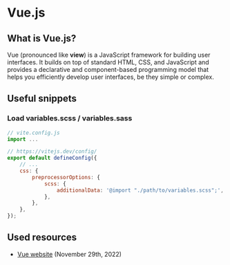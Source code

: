 [title]: <> (Technology - Vue.js)
[description]: <> (Web-framework)
[keywords]: <> (web, vue.js, html, css, js, sass, useful scripts, scripts, script collection)
# Vue.js
## What is Vue.js?
Vue (pronounced like **view**) is a JavaScript framework for building user interfaces. It builds on top of standard HTML, CSS, and JavaScript and provides a declarative and component-based programming model that helps you efficiently develop user interfaces, be they simple or complex.
## Useful snippets
### Load variables.scss / variables.sass
```js
// vite.config.js
import ...

// https://vitejs.dev/config/
export default defineConfig({
    // ...
    css: {
        preprocessorOptions: {
            scss: {
                additionalData: '@import "./path/to/variables.scss";',
            },
        },
    },
});
```
## Used resources
- [Vue website](https://vuejs.org/guide/introduction.html#what-is-vue) (November 29th, 2022)